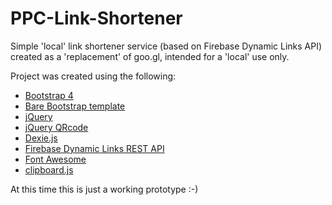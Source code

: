 # PPC-Link-Shortener
Simple 'local' link shortener service (based on Firebase Dynamic Links API) created as a 'replacement' of goo.gl, intended for a 'local' use only.

Project was created using the following:
* [Bootstrap 4](https://getbootstrap.com/)
* [Bare Bootstrap template](https://startbootstrap.com/template-overviews/bare/)
* [jQuery](https://jquery.com/)
* [jQuery QRcode](https://github.com/jeromeetienne/jquery-qrcode)
* [Dexie.js](https://dexie.org/)
* [Firebase Dynamic Links REST API](https://firebase.google.com/docs/dynamic-links/rest)
* [Font Awesome](https://fontawesome.com/)
* [clipboard.js](https://clipboardjs.com/)

At this time this is just a working prototype :-)
